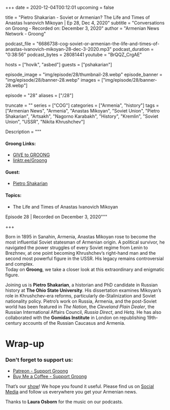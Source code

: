 +++
date = 2020-12-04T00:12:01
upcoming = false

title = "Pietro Shakarian - Soviet or Armenian? The Life and Times of Anastas Ivanovich Mikoyan | Ep 28, Dec 4, 2020"
subtitle = "Conversations on Groong - Recorded on: December 3, 2020"
author = "Armenian News Network - Groong"

podcast_file = "6686738-cog-soviet-or-armenian-the-life-and-times-of-anastas-ivanovich-mikoyan-28-dec-3-2020.mp3"
podcast_duration = "0:38:56"
podcast_bytes = 28081441
youtube = "BrQQZ_CrgAE"

hosts = ["hovik", "asbed"]
guests = ["pshakarian"]

episode_image = "img/episode/28/thumbnail-28.webp"
episode_banner = "img/episode/28/banner-28.webp"
images = ["img/episode/28/banner-28.webp"]

episode = "28"
aliases = ["/28"]

truncate = ""
series = ["COG"]
categories = ["Armenia", "history"]
tags = ["Armenian News", "Armenia", "Anastas Mikoyan", "Soviet Union", "Pietro Shakarian", "Artsakh", "Nagorno Karabakh", "History", "Kremlin", "Soviet Union", "USSR", "Nikita Khrushchev"]


Description = """

#### Groong Links:
* [GIVE to GROONG](https://podcasts.groong.org/donate)
* [linktr.ee/Groong](https://linktr.ee/groong)

#### Guest:
* [Pietro Shakarian](/guest/pshakarian)

#### Topics:
* The Life and Times of Anastas Ivanovich Mikoyan

Episode 28 | Recorded on December 3, 2020"""

+++

Born in 1895 in Sanahin, Armenia, Anastas Mikoyan rose to become the most influential Soviet statesman of Armenian origin. A political survivor, he navigated the power struggles of every Soviet regime from Lenin to Brezhnev, at one point becoming Khrushchev’s right-hand man and the second most powerful figure in the USSR. His legacy remains controversial and complex.  
Today on **Groong**, we take a closer look at this extraordinary and enigmatic figure.

Joining us is **Pietro Shakarian**, a historian and PhD candidate in Russian history at **The Ohio State University**. His dissertation examines Mikoyan’s role in Khrushchev-era reforms, particularly de-Stalinization and Soviet nationality policy. Pietro’s work on Russia, Armenia, and the post-Soviet world has been featured in *The Nation*, the *Cleveland Plain Dealer*, the Russian International Affairs Council, *Russia Direct*, and *Hetq*. He has also collaborated with the **Gomidas Institute** in London on republishing 19th-century accounts of the Russian Caucasus and Armenia.

# Wrap-up

### **Don't forget to support us:**
* [Patreon - Support Groong](https://www.patreon.com/ann_groong)
* [Buy Me a Coffee - Support Groong](https://www.buymeacoffee.com/groong)


That’s our [show](https://podcasts.groong.org/)! We hope you found it useful. Please find us on [Social Media](https://linktr.ee/groong) and follow us everywhere you get your Armenian news.

Thanks to **Laura Osborn** for the music on our podcasts.


